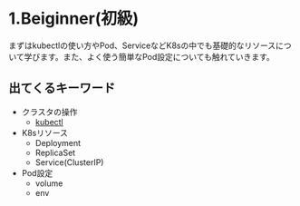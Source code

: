 # 1.Beiginner(初級)
まずはkubectlの使い方やPod、ServiceなどK8sの中でも基礎的なリソースについて学びます。また、よく使う簡単なPod設定についても触れていきます。

## 出てくるキーワード
- クラスタの操作
  - [kubectl](1-1.kubectl.md)
- K8sリソース
  - Deployment
  - ReplicaSet
  - Service(ClusterIP)
- Pod設定
  - volume
  - env


